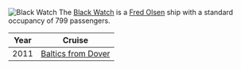 ![Black Watch](2011/black_watch/tall.JPG)
The [Black Watch](Black_Watch) is a
[Fred Olsen](Fred_Olsen)
ship with a standard occupancy of 799 passengers.

|Year|Cruise|
|-|-|
|2011|[Baltics from Dover](2011/black_watch)|
